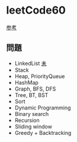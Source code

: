 # leetCode60
[参考](https://1kohei1.com/leetcode/)
## 問題
- LinkedList [未](https://leetcode.com/problems/remove-duplicates-from-sorted-list-ii/)
- Stack
- Heap, PriorityQueue
- HashMap
- Graph, BFS, DFS
- Tree, BT, BST
- Sort
- Dynamic Programming
- Binary search
- Recursion
- Sliding window
- Greedy + Backtracking
